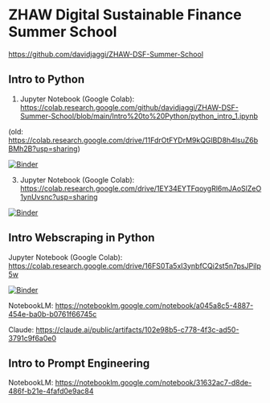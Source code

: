 # ZHAW Digital Sustainable Finance Summer School

https://github.com/davidjaggi/ZHAW-DSF-Summer-School

## Intro to Python

1. Jupyter Notebook (Google Colab):
https://colab.research.google.com/github/davidjaggi/ZHAW-DSF-Summer-School/blob/main/Intro%20to%20Python/python_intro_1.ipynb

(old: https://colab.research.google.com/drive/11FdrOtFYDrM9kQGlBD8h4lsuZ6bBMh2B?usp=sharing)

[![Binder](https://mybinder.org/badge_logo.svg)](https://mybinder.org/v2/gh/davidjaggi/ZHAW-DSF-Summer-School/HEAD?urlpath=%2Fdoc%2Ftree%2F%2FPython_Intro%2Fpython_intro_1.ipynb)

3. Jupyter Notebook (Google Colab):
https://colab.research.google.com/drive/1EY34EYTFqoygRl6mJAoSlZeO1ynUvsnc?usp=sharing

[![Binder](https://mybinder.org/badge_logo.svg)](https://mybinder.org/v2/gh/davidjaggi/ZHAW-DSF-Summer-School/HEAD?urlpath=%2Fdoc%2Ftree%2F%2FPython_Intro%2Fpython_intro_2.ipynb)

## Intro Webscraping in Python

Jupyter Notebook (Google Colab):
https://colab.research.google.com/drive/16FS0Ta5xI3ynbfCQi2st5n7psJPilp5w

[![Binder](https://mybinder.org/badge_logo.svg)](https://mybinder.org/v2/gh/davidjaggi/ZHAW-DSF-Summer-School/HEAD?urlpath=%2Fdoc%2Ftree%2F%2FIntro%2520to%2520Webscraping%2520in%2520Python%2FIntro_to_Webscraping.ipynb)

NotebookLM:
https://notebooklm.google.com/notebook/a045a8c5-4887-454e-ba0b-b0761f66745c

Claude:
https://claude.ai/public/artifacts/102e98b5-c778-4f3c-ad50-3791c9f6a0e0

## Intro to Prompt Engineering

NotebookLM:
https://notebooklm.google.com/notebook/31632ac7-d8de-486f-b21e-4fafd0e9ac84

